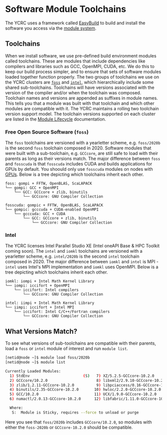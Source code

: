 # Software Module Toolchains

The YCRC uses a framework called [EasyBuild](https://easybuild.readthedocs.io/en/latest/) to build and install the software you access via the [module system](/applications/modules).

## Toolchains

When we install software, we use pre-defined build environment modules called toolchains. These are modules that include dependencies like compilers and libraries such as GCC, OpenMPI, CUDA, etc. We do this to keep our build process simpler, and to ensure that sets of software modules loaded together function properly. The two groups of toolchains we use on the YCRC clusters are [`foss`](https://easybuild.readthedocs.io/en/latest/Common-toolchains.html#component-versions-in-foss-toolchain) and [`intel`](https://easybuild.readthedocs.io/en/latest/Common-toolchains.html#component-versions-in-intel-toolchain), which hierarchically include some shared sub-toolchains. Toolchains will have versions associated with the version of the compiler and/or when the toolchain was composed. Toolchain names and versions are appended as suffixes in module names. This tells you that a module was built with that toolchain and which other modules are compatible with it. The YCRC maintains a rolling two toolchain version support model. The toolchain versions supported on each cluster are listed in the [Module Lifecycle](/applications/lifecycle) documentation.

### Free Open Source Software (`foss`)

The `foss` toolchains are versioned with a yearletter scheme, e.g. `foss/2020b` is the second `foss` toolchain composed in 2020. Software modules that were built with a sub-toolchain, e.g. `GCCcore`, are still safe to load with their parents as long as their versions match. The major difference between `foss` and `fosscuda` is that `fosscuda` includes CUDA and builds applications for GPUs by default. You shoould only use `fosscuda` modules on nodes with [GPUs](/clusters-at-yale/job-scheduling/resource-requests/#request-gpus). Below is a tree depicting which toolchains inherit each other.

``` text
foss: gompi + FFTW, OpenBLAS, ScaLAPACK
└── gompi: GCC + OpenMPI
    └── GCC: GCCcore + zlib, binutils
        └── GCCcore: GNU Compiler Collection

fosscuda: gompic + FFTW, OpenBLAS, ScaLAPACK
└── gompic: gcccuda + CUDA-enabled OpenMPI
    └── gcccuda: GCC + CUDA
        └── GCC: GCCcore + zlib, binutils
            └── GCCcore: GNU Compiler Collection
```

### Intel

The YCRC licenses Intel Parallel Studio XE (Intel oneAPI Base & HPC Toolkit coming soon). The `intel` and `iomkl` toolchains are versioned with a yearletter scheme, e.g. `intel/2020b` is the second `intel` toolchain composed in 2020. The major difference between `iomkl` and `intel` is MPI - `intel` uses Intel's MPI implementation and `iomkl` uses OpenMPI. Below is a tree depicting which toolchains inherit each other.

``` text
iomkl: iompi + Intel Math Kernel Library
└── iompi: iccifort + OpenMPI
    └── iccifort: Intel compilers
        └── GCCcore: GNU Compiler Collection

intel: iimpi + Intel Math Kernel Library
└── iimpi: iccifort + Intel MPI
    └── iccifort: Intel C/C++/Fortran compilers
        └── GCCcore: GNU Compiler Collection
```

## What Versions Match?

To see what versions of sub-toolchains are compatible with their parents, load a `foss` or `intel` module of interest and run `module list`.

```bash
[netid@node ~]$ module load foss/2020b
[netid@node ~]$ module list

Currently Loaded Modules:
  1) StdEnv                        (S)   7) XZ/5.2.5-GCCcore-10.2.0           13) OpenMPI/4.0.5-GCC-10.2.0
  2) GCCcore/10.2.0                      8) libxml2/2.9.10-GCCcore-10.2.0     14) OpenBLAS/0.3.12-GCC-10.2.0
  3) zlib/1.2.11-GCCcore-10.2.0          9) libpciaccess/0.16-GCCcore-10.2.0  15) gompi/2020b
  4) binutils/2.35-GCCcore-10.2.0       10) hwloc/2.2.0-GCCcore-10.2.0        16) FFTW/3.3.8-gompi-2020b
  5) GCC/10.2.0                         11) UCX/1.9.0-GCCcore-10.2.0          17) ScaLAPACK/2.1.0-gompi-2020b
  6) numactl/2.0.13-GCCcore-10.2.0      12) libfabric/1.11.0-GCCcore-10.2.0   18) foss/2020b

  Where:
   S:  Module is Sticky, requires --force to unload or purge
```

Here you see that `foss/2020b` includes `GCCcore/10.2.0`, so modules with either the `foss-2020b` or `GCCcore-10.2.0` should be compatible.